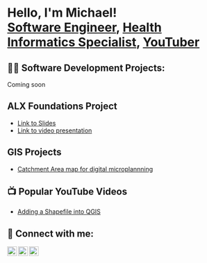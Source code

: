 <h1>Hello, I'm Michael! <br/><a href="https://github.com/themycon"> Software Engineer</a>, 
<a href="https://www.linkedin.com/in/joshmadakor/">Health Informatics Specialist</a>,  
<a href="https://www.youtube.com/channel/UCIB3QXDAE39CCac6QK7KUqQ">YouTuber</a></h1>

<h2>👨‍💻 Software Development Projects:</h2>
Coming soon

<h2>ALX Foundations Project</h2>

- [Link to Slides](https://docs.google.com/presentation/d/1J46yR4DBzJY9z5wJIGqQsy5Mb_7rzZwh/edit?usp=sharing&ouid=117585624489841631330&rtpof=true&sd=true)
- [Link to video presentation](https://youtu.be/KJLrvu4-wvk)

<h2> GIS Projects </h2>

- [Catchment Area map for digital microplannning](https://www.linkedin.com/posts/michael-turyasingura_gisday-qgis-grid3-activity-7131186925167611904-kYVV?utm_source=share&utm_medium=member_desktop) 



<h2>📺 Popular YouTube Videos</h2>

- [Adding a Shapefile into QGIS](https://www.youtube.com/watch?v=a83ASGn_V_s)


<h2> 🤳 Connect with me:</h2>

[<img align="left" alt="MichaelTuryasingura | YouTube" width="22px" src="https://cdn.jsdelivr.net/npm/simple-icons@v3/icons/youtube.svg" />][youtube]
[<img align="left" alt="MichaelTuryasingura | Twitter" width="22px" src="https://cdn.jsdelivr.net/npm/simple-icons@v3/icons/twitter.svg" />][twitter]
[<img align="left" alt="MichaelTuryasingura | LinkedIn" width="22px" src="https://cdn.jsdelivr.net/npm/simple-icons@v3/icons/linkedin.svg" />][linkedin]

[twitter]: https://twitter.com/uganerd
[youtube]: https://www.youtube.com/channel/UCIB3QXDAE39CCac6QK7KUqQ
[linkedin]: https://linkedin.com/in/michael-turyasingura

<!--
**themycon/themycon** is a ✨ _special_ ✨ repository because its `README.md` (this file) appears on your GitHub profile.

Here are some ideas to get you started:

- 🔭 I’m currently working on ...
- 🌱 I’m currently learning ...
- 👯 I’m looking to collaborate on ...
- 🤔 I’m looking for help with ...
- 💬 Ask me about ...
- 📫 How to reach me: ...
- 😄 Pronouns: ...
- ⚡ Fun fact: ...
-->

